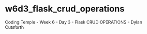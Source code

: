 # w6d3_flask_crud_operations
Coding Temple - Week 6 - Day 3 - Flask CRUD OPERATIONS - Dylan Cutsforth
